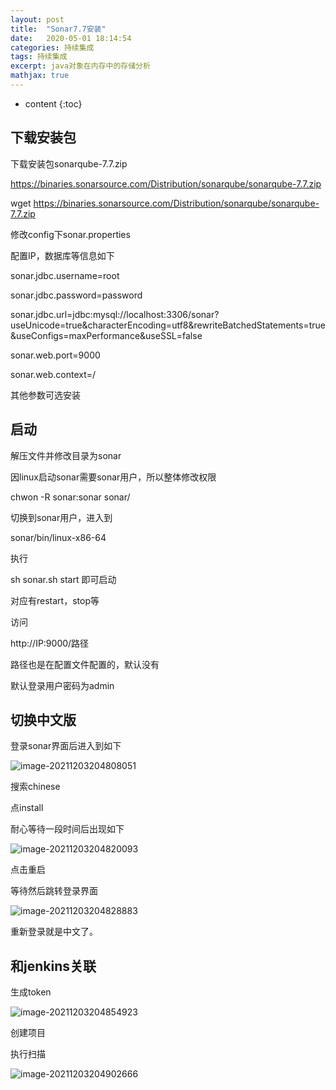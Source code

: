 ```yaml
---
layout: post
title:  "Sonar7.7安装"
date:   2020-05-01 18:14:54
categories: 持续集成
tags: 持续集成
excerpt: java对象在内存中的存储分析
mathjax: true
---
```


* content
{:toc}


## 下载安装包

下载安装包sonarqube-7.7.zip

https://binaries.sonarsource.com/Distribution/sonarqube/sonarqube-7.7.zip

wget https://binaries.sonarsource.com/Distribution/sonarqube/sonarqube-7.7.zip

修改config下sonar.properties

配置IP，数据库等信息如下

sonar.jdbc.username=root

sonar.jdbc.password=password

sonar.jdbc.url=jdbc:mysql://localhost:3306/sonar?useUnicode=true&characterEncoding=utf8&rewriteBatchedStatements=true&useConfigs=maxPerformance&useSSL=false

sonar.web.port=9000

sonar.web.context=/

其他参数可选安装

## 启动

解压文件并修改目录为sonar

因linux启动sonar需要sonar用户，所以整体修改权限

chwon -R sonar:sonar sonar/

切换到sonar用户，进入到

sonar/bin/linux-x86-64

执行

sh sonar.sh start 即可启动

对应有restart，stop等

访问

http://IP:9000/路径

路径也是在配置文件配置的，默认没有

默认登录用户密码为admin

## 切换中文版

登录sonar界面后进入到如下

![image-20211203204808051](C:\Users\86153\AppData\Roaming\Typora\typora-user-images\image-20211203204808051.png)

搜索chinese

点install

耐心等待一段时间后出现如下

![image-20211203204820093](C:\Users\86153\AppData\Roaming\Typora\typora-user-images\image-20211203204820093.png)

点击重启

等待然后跳转登录界面

![image-20211203204828883](C:\Users\86153\AppData\Roaming\Typora\typora-user-images\image-20211203204828883.png)

重新登录就是中文了。

##  和jenkins关联

生成token

![image-20211203204854923](C:\Users\86153\AppData\Roaming\Typora\typora-user-images\image-20211203204854923.png)

创建项目

执行扫描

![image-20211203204902666](C:\Users\86153\AppData\Roaming\Typora\typora-user-images\image-20211203204902666.png)

